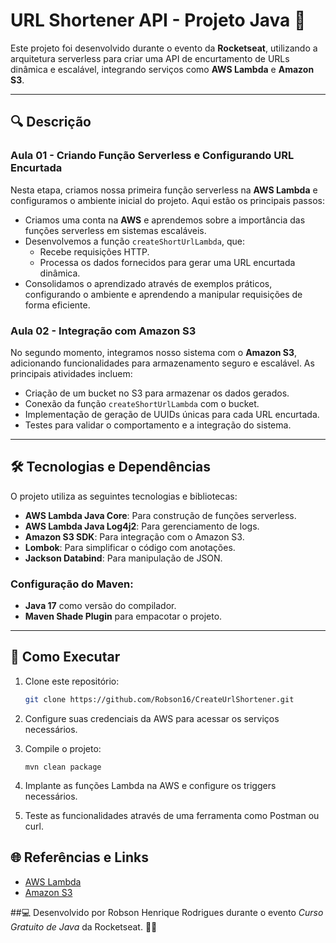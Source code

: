 # URL Shortener API - Projeto Java 🚀

Este projeto foi desenvolvido durante o evento da **Rocketseat**, utilizando a arquitetura serverless para criar uma API
de encurtamento de URLs dinâmica e escalável, integrando serviços como **AWS Lambda** e **Amazon S3**.

---

## 🔍 Descrição

### Aula 01 - Criando Função Serverless e Configurando URL Encurtada

Nesta etapa, criamos nossa primeira função serverless na **AWS Lambda** e configuramos o ambiente inicial do projeto.
Aqui estão os principais passos:

- Criamos uma conta na **AWS** e aprendemos sobre a importância das funções serverless em sistemas escaláveis.
- Desenvolvemos a função `createShortUrlLambda`, que:
    - Recebe requisições HTTP.
    - Processa os dados fornecidos para gerar uma URL encurtada dinâmica.
- Consolidamos o aprendizado através de exemplos práticos, configurando o ambiente e aprendendo a manipular requisições
  de forma eficiente.

### Aula 02 - Integração com Amazon S3

No segundo momento, integramos nosso sistema com o **Amazon S3**, adicionando funcionalidades para armazenamento seguro
e escalável. As principais atividades incluem:

- Criação de um bucket no S3 para armazenar os dados gerados.
- Conexão da função `createShortUrlLambda` com o bucket.
- Implementação de geração de UUIDs únicas para cada URL encurtada.
- Testes para validar o comportamento e a integração do sistema.

---

## 🛠️ Tecnologias e Dependências

O projeto utiliza as seguintes tecnologias e bibliotecas:

- **AWS Lambda Java Core**: Para construção de funções serverless.
- **AWS Lambda Java Log4j2**: Para gerenciamento de logs.
- **Amazon S3 SDK**: Para integração com o Amazon S3.
- **Lombok**: Para simplificar o código com anotações.
- **Jackson Databind**: Para manipulação de JSON.

### Configuração do Maven:

- **Java 17** como versão do compilador.
- **Maven Shade Plugin** para empacotar o projeto.

---

## 🚀 Como Executar

1. Clone este repositório:
   ```bash
   git clone https://github.com/Robson16/CreateUrlShortener.git
   ```

2. Configure suas credenciais da AWS para acessar os serviços necessários.

3. Compile o projeto:
    ```
   mvn clean package
   ```
4. Implante as funções Lambda na AWS e configure os triggers necessários.
5. Teste as funcionalidades através de uma ferramenta como Postman ou curl.

## 🌐 Referências e Links

- [AWS Lambda](https://aws.amazon.com/pt/lambda/)
- [Amazon S3](https://aws.amazon.com/pt/s3/)

##💻 Desenvolvido por Robson Henrique Rodrigues durante o evento *Curso Gratuito de Java* da Rocketseat. 🧑‍💻